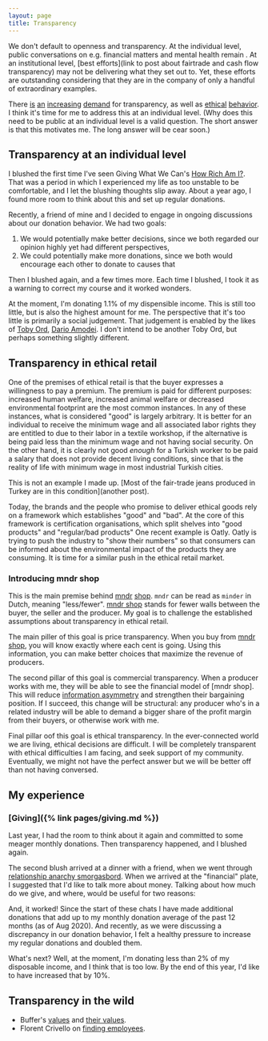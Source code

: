 ```yaml
---
layout: page
title: Transparency
---
```


We don't default to openness and transparency.
At the individual level, public conversations on e.g. financial matters and mental health remain <outside the norm>.
At an institutional level, [best efforts](link to post about fairtrade and cash flow transparency) may not be delivering what they set out to.
Yet, these efforts are outstanding considering that they are in the company of only a handful of extraordinary examples.

There [is](url) [an](url) [increasing](url) [demand](url) for transparency, as well as [ethical]() [behavior]().
I think it's time for me to address this at an individual level.
(Why does this need to be public at an individual level is a valid question.
The short answer is that this motivates me.
The long answer will be cear soon.)

## Transparency at an individual level

I blushed the first time I've seen Giving What We Can's [How Rich Am I?](https://howrichami.givingwhatwecan.org/how-rich-am-i).
That was a period in which I experienced my life as too unstable to be comfortable, and I let the blushing thoughts slip away.
About a year ago, I found more room to think about this and set up regular donations.

Recently, a friend of mine and I decided to engage in ongoing discussions about our donation behavior.
We had two goals:

1. We would potentially make better decisions, since we both regarded our opinion highly yet had different perspectives,
2. We could potentially make more donations, since we both would encourage each other to donate to causes that 

Then I blushed again, and a few times more.
Each time I blushed, I took it as a warning to correct my course and it worked wonders.

At the moment, I'm donating 1.1% of my dispensible income.
This is still too little, but is also the highest amount for me.
The perspective that it's too little is primarily a social judgement.
That judgement is enabled by the likes of [Toby Ord](https://en.wikipedia.org/wiki/Toby_Ord), [Dario Amodei](https://blog.givewell.org/2010/06/03/my-donation-for-2009-guest-post-from-dario-amodei/).
I don't intend to be another Toby Ord, but perhaps something slightly different.

## Transparency in ethical retail

One of the premises of ethical retail is that the buyer expresses a willingness to pay a premium.
The premium is paid for different purposes: increased human welfare, increased animal welfare or decreased environmental footprint are the most common instances.
In any of these instances, what is considered "good" is largely arbitrary.
It is better for an individual to receive the minimum wage and all associated labor rights they are entitled to due to their labor in a textile workshop, if the alternative is being paid less than the minimum wage and not having social security.
On the other hand, it is clearly not good _enough_ for a Turkish worker to be paid a salary that does not provide decent living conditions, since that is the reality of life with minimum wage in most industrial Turkish cities.

This is not an example I made up.
[Most of the fair-trade jeans produced in Turkey are in this condition](another post).

Today, the brands and the people who promise to deliver ethical goods rely on a framework which establishes "good" and "bad".
At the core of this framework is certification organisations, which split shelves into "good products" and "regular/bad products"
One recent example is Oatly.
Oatly is trying to push the industry to "show their numbers" so that consumers can be informed about the environmental impact of the products they are consuming.
It is time for a similar push in the ethical retail market.

### Introducing mndr shop

This is the main premise behind [mndr](https://buymndr.com) [shop](https://mndr.shop).
`mndr` can be read as `minder` in Dutch, meaning "less/fewer".
[mndr shop](#) stands for fewer walls between the buyer, the seller and the producer.
My goal is to challenge the established assumptions about transparency in ethical retail.

The main piller of this goal is price transparency.
When you buy from [mndr shop](#), you will know exactly where each cent is going.
Using this information, you can make better choices that maximize the revenue of producers.

The second pillar of this goal is commercial transparency.
When a producer works with me, they will be able to see the financial model of [mndr shop].
This will reduce [information asymmetry](#) and strengthen their bargaining position.
If I succeed, this change will be structural: any producer who's in a related industry will be able to demand a bigger share of the profit margin from their buyers, or otherwise work with me.

Final pillar oof this goal is ethical transparency.
In the ever-connected world we are living, ethical decisions are difficult.
I will be completely transparent with ethical difficulties I am facing, and seek support of my community.
Eventually, we might not have the perfect answer but we will be better off than not having conversed.

## My experience

### [Giving]({% link pages/giving.md %})


Last year, I had the room to think about it again and committed to some meager monthly donations.
Then transparency happened, and I blushed again.

The second blush arrived at a dinner with a friend, when we went through [relationship anarchy smorgasbord](https://duckduckgo.com/?t=ffab&q=relationship+anarchy+smorgasbord&ia=web).
When we arrived at the "financial" plate, I suggested that I'd like to talk more about money.
Talking about how much do we give, and where, would be useful for two reasons:

And, it worked!
Since the start of these chats I have made additional donations that add up to my monthly donation average of the past 12 months (as of Aug 2020).
And recently, as we were discussing a discrepancy in our donation behavior, I felt a healthy pressure to increase my regular donations and doubled them.

What's next?
Well, at the moment, I'm donating less than 2% of my disposable income, and I think that is too low.
By the end of this year, I'd like to have increased that by 10%.

## Transparency in the wild

- Buffer's [values](https://buffer.com/about#buffer-values) and [their values](https://buffer.com/resources/open/).
- Florent Crivello on [finding employees](https://twitter.com/Altimor/status/1298441751758217216).
